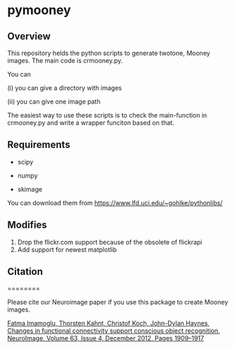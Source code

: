 # pymooney

## Overview
This repository helds the python scripts to generate twotone, Mooney images. The main code is crmooney.py.

You can

(i) you can give a directory with images

(ii) you can give one image path

The easiest way to use these scripts is to check the main-function in crmooney.py and write a wrapper funciton based on that.



## Requirements

*   scipy

*   numpy

*   skimage

You can download them from https://www.lfd.uci.edu/~gohlke/pythonlibs/

## Modifies

1.  Drop the flickr.com support because of the obsolete of flickrapi
2.  Add support for newest matplotlib

## Citation
========

Please cite our Neuroimage paper if you use this package to create Mooney images.

[Fatma Imamoglu, Thorsten Kahnt, Christof Koch, John-Dylan Haynes, Changes in functional connectivity support conscious object recognition, NeuroImage, Volume 63, Issue 4, December 2012, Pages 1909–1917](http://www.sciencedirect.com/science/article/pii/S1053811912007860)
